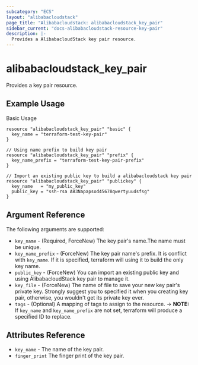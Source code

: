 ```yaml
---
subcategory: "ECS"
layout: "alibabacloudstack"
page_title: "Alibabacloudstack: alibabacloudstack_key_pair"
sidebar_current: "docs-alibabacloudstack-resource-key-pair"
description: |-
  Provides a AlibabacloudStack key pair resource.
---
```


# alibabacloudstack\_key\_pair

Provides a key pair resource.

## Example Usage

Basic Usage

```
resource "alibabacloudstack_key_pair" "basic" {
  key_name = "terraform-test-key-pair"
}

// Using name prefix to build key pair
resource "alibabacloudstack_key_pair" "prefix" {
  key_name_prefix = "terraform-test-key-pair-prefix"
}

// Import an existing public key to build a alibabacloudstack key pair
resource "alibabacloudstack_key_pair" "publickey" {
  key_name   = "my_public_key"
  public_key = "ssh-rsa AB3Napapsod45678qwertyuudsfsg"
}
```
## Argument Reference

The following arguments are supported:

* `key_name` - (Required, ForceNew) The key pair's name.The name must be unique.
* `key_name_prefix` - (ForceNew) The key pair name's prefix. It is conflict with `key_name`. If it is specified, terraform will using it to build the only key name.
* `public_key` - (ForceNew) You can import an existing public key and using AlibabacloudStack key pair to manage it.
* `key_file` - (ForceNew) The name of file to save your new key pair's private key. Strongly suggest you to specified it when you creating key pair, otherwise, you wouldn't get its private key ever.
* `tags` - (Optional) A mapping of tags to assign to the resource.
-> **NOTE:** If `key_name` and `key_name_prefix` are not set, terraform will produce a specified ID to replace.

## Attributes Reference

* `key_name` - The name of the key pair.
* `finger_print` The finger print of the key pair.
